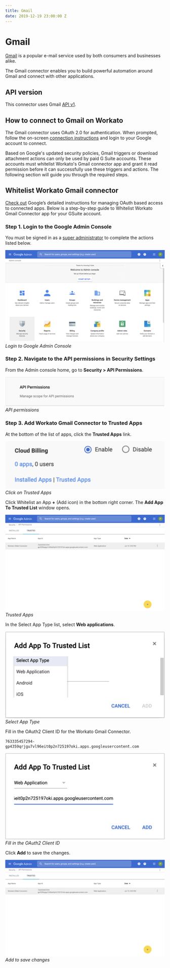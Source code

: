 ```yaml
---
title: Gmail
date: 2019-12-19 23:00:00 Z
---
```


# Gmail
[Gmail](https://www.google.com/gmail) is a popular e-mail service used by both consumers and businesses alike.

The Gmail connector enables you to build powerful automation around Gmail and connect with other applications.

## API version
This connector uses Gmail [API v1](https://developers.google.com/gmail/api/v1/reference/).

## How to connect to Gmail on Workato
The Gmail connector uses OAuth 2.0 for authentication. When prompted, follow the on-screen [connection instructions](https://docs.workato.com/connections.html) and login to your Google account to connect.

Based on Google's updated security policies, Gmail triggers or download attachment actions can only be used by paid G Suite accounts. These accounts must whitelist Workato's Gmail connector app and grant it read permission before it can successfully use these triggers and actions. The following section will guide you through the required steps.

## Whitelist Workato Gmail connector
[Check out](https://support.google.com/a/answer/7281227) Google’s detailed instructions for managing OAuth based access to connected apps. Below is a step-by-step guide to Whitelist Workato Gmail Connector app for your GSuite account.

### Step 1. Login to the Google Admin Console
You must be signed in as a [super administrator](https://support.google.com/a/answer/2405986#super_admin) to complete the actions listed below.

![Login to Google admin console](/assets/images/gmail/admin-console.png)
*Login to Google Admin Console*

### Step 2. Navigate to the API permissions in Security Settings
From the Admin console home, go to **Security > API Permissions**.

![API permissions](/assets/images/gmail/api-permissions.png)
*API permissions*

### Step 3. Add Workato Gmail Connector to Trusted Apps  
At the bottom of the list of apps, click the **Trusted Apps** link.

![Click on Trusted Apps](/assets/images/gmail/trusted-apps.png)
*Click on Trusted Apps*

Click Whitelist an App **+** (Add icon) in the bottom right corner. The **Add App To Trusted List** window opens.

![Trusted Apps](/assets/images/gmail/add-app.png)
*Trusted Apps*

In the Select App Type list, select **Web applications**.

![Select App Type](/assets/images/gmail/select-app-type.png)
*Select App Type*

Fill in the OAuth2 Client ID for the Workato Gmail Connector.
```
763335457294-gp4359qrjgu7vl96eit0p2n725197oki.apps.googleusercontent.com
```

![Fill in the OAuth2 Client ID](/assets/images/gmail/add-client-id.png)
*Fill in the OAuth2 Client ID*

Click **Add** to save the changes.

![Add to save changes](/assets/images/gmail/add-app.png)
*Add to save changes*
